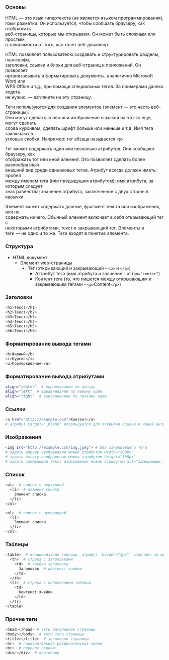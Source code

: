 ### Основы

HTML — это язык гипертекста (не является языком программирования), <br>
язык разметки. Он используется, чтобы сообщать браузеру, как отображать <br>
веб-страницы, которые мы открываем. Он может быть сложным или простым, <br>
в зависимости от того, как хочет веб-дизайнер.

HTML позволяет пользователю создавать и структурировать разделы, параграфы, <br>
заголовки, ссылки и блоки для веб-страниц и приложений. Он позволяет <br>
организовывать и форматировать документы, аналогично Microsoft Word или <br>
WPS Office и т.д., при помощи специальных тегов.  За примерами далеко ходить <br>
не нужно, — взгляните на эту страницу.

Теги используются для создания элементов (элемент — это часть веб-страницы). <br>
Они могут сделать слово или изображение ссылкой на что-то еще, могут сделать <br>
слова курсивом, сделать шрифт больше или меньше и т.д. Имя тега заключают в <br>
угловые скобки. Например: тег абзаца называется `<p>`.

Тег может содержать один или несколько атрибутов. Они сообщают браузеру, как <br>
отображать тот или иной элемент. Это позволяет сделать более разнообразный <br>
внешний вид среди одинаковых тегов. Атрибут всегда должен иметь: пробел <br>
между именем тега (или предыдущим атрибутом); имя атрибута, за которым следует <br>
знак равенства; значение атрибута, заключенное с двух сторон в кавычки.

Элемент может содержать данные, фрагмент текста или изображения, или не <br>
содержать ничего. Обычный элемент включает в себя открывающий тег с <br>
некоторыми атрибутами, текст и закрывающий тег. Элементы и <br>
теги — не одно и то же. Теги входят в понятие элемента.

### Структура
- HTML документ
  - Элемент web-страницы
    - Тег (открывающий и закрывающий - `<p>` и `</p>`)
      - Аттрибут тега (имя атрибута и значение - `align="center"`)
      - Контент тега (то, что пишется между открывающим и закрывающим тегами - `<p>`Content`</p>`)

### Заголовки
```bash
<h1>Текст</h1>
<h2>Текст</h2>
<h3>Текст</h3>
<h4>Текст</h4>
<h5>Текст</h5>
<h6>Текст</h6>
```

### Форматирование вывода тегами
```bash
<b>Жирный</b>
<i>Курсив</i>
<u>Подчеркивание</u>
```

### Форматирование вывода атрибутами
```bash
align="center"  # выравнивание по центру
align="left"  # выравнивание по левому краю
align="right"  # выравнивание по правому краю
```

### Ссылки
```bash
<a href="http://example.com">Контент</a>
# атрибут target="_blank" используется для открытия ссылки в новой вкладке
```

### Изображения
```bash
<img src="http://example.com/img.jpeg"> # без закрывающего тега
# задать ширину изображения можно атрибутом width="100px"
# задать высоту изображения можно атрибутом height="100px"
# задать замещающий текст изображения можно атрибутом alt="Замещающий текст"
```

### Список 
```bash
<ul>  # список с черточкой
  <li>  # элемент списка
    Элемент списка
  </li>
</ul>

<ol>  # список с нумерацией
  <li>
    Элемент списка
  </li>
</ol>
```

### Таблицы

```bash
<table>  # инициализация таблицы, атрибут `border="1px"` отвечает за ширину границ таблицы
  <th>  # строка с заголовками
    <td>  # ячейка заголовка
      Заголовок  # контекст ячейки
    </td>
  </th>
  <tr>  # строка с наполнением таблицы
    <td>
      Контекст ячейки
    </td>
  </tr>
</table>
```

### Прочие теги
```bash
<head></head> # теги заголовков страницы
<body></body>  # теги тела страницы
<title></title>  # заголовок страницы
<hr>  # горизонтальная разделительная линия
<br>  # перенос строки
<div></div>  # контейнер
```